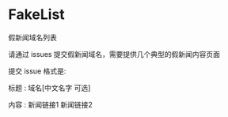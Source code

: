 # FakeList
假新闻域名列表

请通过 issues 提交假新闻域名，需要提供几个典型的假新闻内容页面

提交 issue 格式是:

标题 : 域名[中文名字 可选]

内容 : 新闻链接1 新闻链接2



